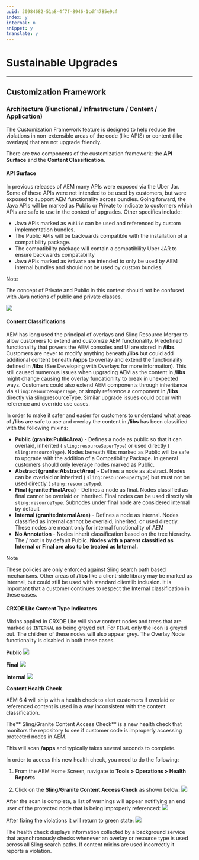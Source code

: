 ```yaml
---
uuid: 30984682-51a8-4f7f-8946-1cdf4785e9cf
index: y
internal: n
snippet: y
translate: y
---
```


# Sustainable Upgrades

---

## Customization Framework

### Architecture (Functional / Infrastructure / Content / Application)

The Customization Framework feature is designed to help reduce the violations in non-extensible areas of the code (like APIS) or content (like overlays) that are not upgrade friendly.

There are two components of the customization framework: the **API Surface** and the **Content Classification**.

#### API Surface

In previous releases of AEM many APIs were exposed via the Uber Jar. Some of these APIs were not intended to be used by customers, but were exposed to support AEM functionality across bundles. Going forward, the Java APIs will be marked as Public or Private to indicate to customers which APIs are safe to use in the context of upgrades. Other specifics include:

* Java APIs marked as `Public` can be used and referenced by custom implementation bundles.
* The Public APIs will be backwards compatible with the installation of a compatibility package.
* The compatibility package will contain a compatibility Uber JAR to ensure backwards compatability
* Java APIs marked as `Private` are intended to only be used by AEM internal bundles and should not be used by custom bundles.

>[!NOTE]
>
><p>The concept of <span class="code">Private</span> and <span class="code">Public</span> in this context should not be confused with Java notions of public and private classes.</p> 
![](assets/image2018-2-12_23-52-48.png) 

#### Content Classifications

AEM has long used the principal of overlays and Sling Resource Merger to allow customers to extend and customize AEM functionality. Predefined functionality that powers the AEM consoles and UI are stored in **/libs**. Customers are never to modify anything beneath **/libs** but could add additional content beneath **/apps** to overlay and extend the functionality defined in **/libs** (See Developing with Overlays for more information). This still caused numerous issues when upgrading AEM as the content in **/libs** might change causing the overlay funcationlity to break in unexpected ways. Customers could also extend AEM components through inheritance via `sling:resourceSuperType`, or simply reference a component in **/libs** directly via sling:resourceType. Similar upgrade issues could occur with reference and override use cases.

In order to make it safer and easier for customers to understand what areas of **/libs** are safe to use and overlay the content in **/libs** has been classified with the following mixins:

* **Public (granite:PublicArea)** - Defines a node as public so that it can overlaid, inherited ( `sling:resourceSuperType`) or used directly ( `sling:resourceType`). Nodes beneath /libs marked as Public will be safe to upgrade with the addition of a Compatibility Package. In general customers should only leverage nodes marked as Public.
* **Abstract (granite:AbstractArea)** - Defines a node as abstract. Nodes can be overlaid or inherited ( `sling:resourceSupertype`) but must not be used directly ( `sling:resourceType`).
* **Final (granite:FinalArea)** - Defines a node as final. Nodes classified as final cannot be overlaid or inherited. Final nodes can be used directly via `sling:resourceType`. Subnodes under final node are considered internal by default
* **Internal (granite:InternalArea)** - Defines a node as internal. Nodes classified as internal cannot be overlaid, inherited, or used directly. These nodes are meant only for internal functionality of AEM
* **No Annotation** - Nodes inherit classification based on the tree hierachy. The / root is by default Public. **Nodes with a parent classified as Internal or Final are also to be treated as Internal.**

>[!NOTE]
>
><p>These policies are only enforced against Sling search path based mechanisms. Other areas of <strong>/libs</strong> like a client-side library may be marked as <span class="code">Internal</span>, but could still be used with standard clientlib inclusion. It is important that a customer continues to respect the Internal classification in these cases.</p>

#### CRXDE Lite Content Type Indicators

Mixins applied in CRXDE Lite will show content nodes and trees that are marked as `INTERNAL` as being greyed out. For `FINAL` only the icon is greyed out. The children of these nodes will also appear grey. The Overlay Node functionality is disabled in both these cases.

**Public**
![](assets/image2018-2-8_23-34-5.png) 

**Final**
![](assets/image2018-2-8_23-34-56.png) 

**Internal**
![](assets/image2018-2-8_23-38-23.png) 

**Content Health Check**

AEM 6.4 will ship with a health check to alert customers if overlaid or referenced content is used in a way inconsistent with the content classification.

The** Sling/Granite Content Access Check** is a new health check that monitors the repository to see if customer code is improperly accessing protected nodes in AEM.

This will scan **/apps** and typically takes several seconds to complete.

In order to access this new health check, you need to do the following:

1. From the AEM Home Screen, navigate to **Tools &gt; Operations &gt; Health Reports**

1. Click on the **Sling/Granite Content Access Check** as shown below:
   ![](assets/screen_shot_2017-12-14at55648pm.png)

After the scan is complete, a list of warnings will appear notifiying an end user of the protected node that is being improperly referenced:
![](assets/screenshot-2018-2-5healthreports.png) 

After fixing the violations it will return to green state:
![](assets/screenshot-2018-2-5healthreports-violations.png) 

The health check displays information collected by a background service that asynchronously checks whenever an overlay or resource type is used across all Sling search paths. If content mixins are used incorrectly it reports a violation.
